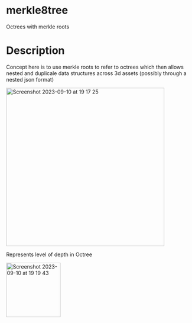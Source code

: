 # merkle8tree

Octrees with merkle roots 

# Description

Concept here is to use merkle roots to refer to octrees which then allows nested and duplicale data structures across 3d assets (possibly through a nested json format) 


<img width="428" alt="Screenshot 2023-09-10 at 19 17 25" src="https://github.com/fractastical/merkle8tree/assets/589191/fe1fad5f-1f97-4f81-b40a-ad9580c6f0ba">

Represents level of depth in Octree

<img width="147" alt="Screenshot 2023-09-10 at 19 19 43" src="https://github.com/fractastical/merkle8tree/assets/589191/e3f01d25-1862-4caa-8ef8-de263433d635">
